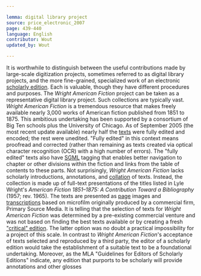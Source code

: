 ```yaml
---

lemma: digital library project
source: price_electronic_2007
page: 439-440
language: English
contributor: Wout
updated_by: Wout

---
```


It is worthwhile to distinguish between the useful contributions made by large-scale digitization projects, sometimes referred to as digital library projects, and the more fine-grained, specialized work of an electronic [scholarly edition](editionDigital.html). Each is valuable, though they have different procedures and purposes. The _Wright American Fiction_ project can be taken as a representative digital library project. Such collections are typically vast. _Wright American Fiction_ is a tremendous resource that makes freely available nearly 3,000 works of American fiction published from 1851 to 1875. This ambitious undertaking has been supported by a consortium of Big Ten schools plus the University of Chicago. As of September 2005 (the most recent update available) nearly half the [texts](text.html) were fully edited and encoded; the rest were unedited. "Fully edited" in this context means proofread and corrected (rather than remaining as texts created via optical character recognition (OCR) with a high number of errors). The "fully edited" texts also have [SGML](SGML.html) tagging that enables better navigation to chapter or other divisions within the fiction and links from the table of contents to these parts. Not surprisingly, _Wright American Fiction_ lacks scholarly introductions, annotations, and [collation](collation.html) of texts. Instead, the collection is made up of full-text presentations of the titles listed in Lyle Wright's _American Fiction 1851–1875: A Contribution Toward a Bibliography_ (1957; rev. 1965). The texts are presented as [page](page.html) images and [transcriptions](transcription.html) based on microfilm originally produced by a commercial firm, Primary Source Media. It is telling that the selection of texts for _Wright American Fiction_ was determined by a pre-existing commercial venture and was not based on finding the best texts available or by creating a fresh ["critical" edition](editionCritical). The latter option was no doubt a practical impossibility for a project of this scale. In contrast to _Wright American Fiction_'s acceptance of texts selected and reproduced by a third party, the editor of a scholarly edition would take the establishment of a suitable text to be a foundational undertaking. Moreover, as the MLA "Guidelines for Editors of Scholarly Editions" indicate, any edition that purports to be scholarly will provide annotations and other glosses
